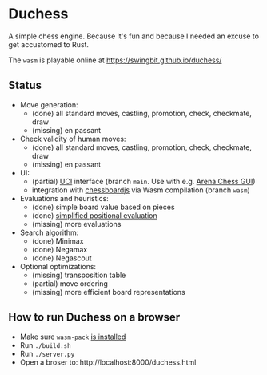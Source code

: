 # Duchess
A simple chess engine. 
Because it's fun and because I needed an excuse to get accustomed to Rust.

The `wasm` is playable online at https://swingbit.github.io/duchess/

## Status
- Move generation:
  - (done) all standard moves, castling, promotion, check, checkmate, draw
  - (missing) en passant
- Check validity of human moves:
  - (done) all standard moves, castling, promotion, check, checkmate, draw
  - (missing) en passant
- UI:
  - (partial) [UCI](https://en.wikipedia.org/wiki/Universal_Chess_Interface) interface (branch `main`. Use with e.g. [Arena Chess GUI](http://www.playwitharena.de/))
  - integration with [chessboardjs](https://chessboardjs.com) via Wasm compilation (branch `wasm`)
- Evaluations and heuristics:
  - (done) simple board value based on pieces
  - (done) [simplified positional evaluation](https://www.chessprogramming.org/Simplified_Evaluation_Function)
  - (missing) more evaluations
- Search algorithm:
  - (done) Minimax
  - (done) Negamax
  - (done) Negascout
- Optional optimizations:
  - (missing) transposition table
  - (partial) move ordering
  - (missing) more efficient board representations

## How to run Duchess on a browser
- Make sure `wasm-pack` [is installed](https://rustwasm.github.io/wasm-pack/installer/)
- Run `./build.sh`
- Run `./server.py`
- Open a broser to: http://localhost:8000/duchess.html